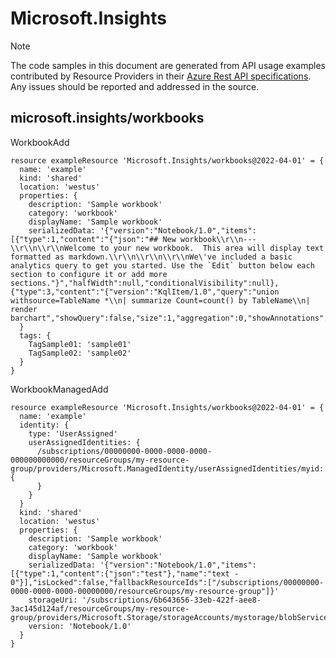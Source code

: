 # Microsoft.Insights
  
> [!NOTE]
> The code samples in this document are generated from API usage examples contributed by Resource Providers in their [Azure Rest API specifications](https://github.com/Azure/azure-rest-api-specs). Any issues should be reported and addressed in the source.


## microsoft.insights/workbooks

WorkbookAdd
```bicep
resource exampleResource 'Microsoft.Insights/workbooks@2022-04-01' = {
  name: 'example'
  kind: 'shared'
  location: 'westus'
  properties: {
    description: 'Sample workbook'
    category: 'workbook'
    displayName: 'Sample workbook'
    serializedData: '{"version":"Notebook/1.0","items":[{"type":1,"content":"{"json":"## New workbook\\r\\n---\\r\\n\\r\\nWelcome to your new workbook.  This area will display text formatted as markdown.\\r\\n\\r\\n\\r\\nWe\'ve included a basic analytics query to get you started. Use the `Edit` button below each section to configure it or add more sections."}","halfWidth":null,"conditionalVisibility":null},{"type":3,"content":"{"version":"KqlItem/1.0","query":"union withsource=TableName *\\n| summarize Count=count() by TableName\\n| render barchart","showQuery":false,"size":1,"aggregation":0,"showAnnotations":false}","halfWidth":null,"conditionalVisibility":null}],"isLocked":false}'
  }
  tags: {
    TagSample01: 'sample01'
    TagSample02: 'sample02'
  }
}
```

WorkbookManagedAdd
```bicep
resource exampleResource 'Microsoft.Insights/workbooks@2022-04-01' = {
  name: 'example'
  identity: {
    type: 'UserAssigned'
    userAssignedIdentities: {
      /subscriptions/00000000-0000-0000-0000-000000000000/resourceGroups/my-resource-group/providers/Microsoft.ManagedIdentity/userAssignedIdentities/myid: {
      }
    }
  }
  kind: 'shared'
  location: 'westus'
  properties: {
    description: 'Sample workbook'
    category: 'workbook'
    displayName: 'Sample workbook'
    serializedData: '{"version":"Notebook/1.0","items":[{"type":1,"content":{"json":"test"},"name":"text - 0"}],"isLocked":false,"fallbackResourceIds":["/subscriptions/00000000-0000-0000-0000-00000000/resourceGroups/my-resource-group"]}'
    storageUri: '/subscriptions/6b643656-33eb-422f-aee8-3ac145d124af/resourceGroups/my-resource-group/providers/Microsoft.Storage/storageAccounts/mystorage/blobServices/default/containers/mycontainer'
    version: 'Notebook/1.0'
  }
}
```

